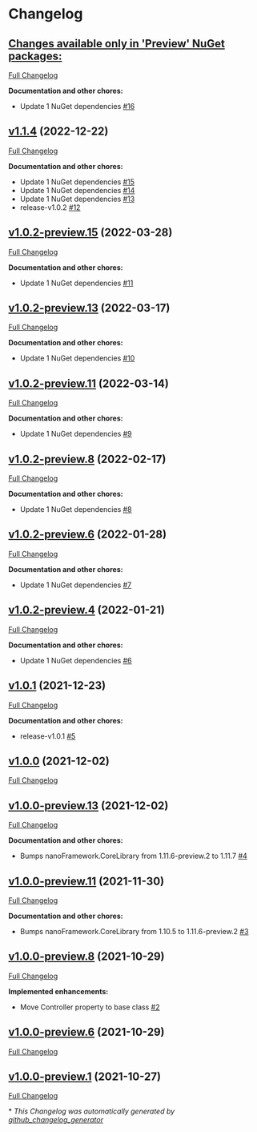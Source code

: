 # Changelog

## [**Changes available only in 'Preview' NuGet packages:**](https://github.com/nanoframework/System.Device.Adc/tree/HEAD)

[Full Changelog](https://github.com/nanoframework/System.Device.Adc/compare/v1.1.4...HEAD)

**Documentation and other chores:**

- Update 1 NuGet dependencies [\#16](https://github.com/nanoframework/System.Device.Adc/pull/16)

## [v1.1.4](https://github.com/nanoframework/System.Device.Adc/tree/v1.1.4) (2022-12-22)

[Full Changelog](https://github.com/nanoframework/System.Device.Adc/compare/v1.0.2-preview.15...v1.1.4)

**Documentation and other chores:**

- Update 1 NuGet dependencies [\#15](https://github.com/nanoframework/System.Device.Adc/pull/15)
- Update 1 NuGet dependencies [\#14](https://github.com/nanoframework/System.Device.Adc/pull/14)
- Update 1 NuGet dependencies [\#13](https://github.com/nanoframework/System.Device.Adc/pull/13)
- release-v1.0.2 [\#12](https://github.com/nanoframework/System.Device.Adc/pull/12)

## [v1.0.2-preview.15](https://github.com/nanoframework/System.Device.Adc/tree/v1.0.2-preview.15) (2022-03-28)

[Full Changelog](https://github.com/nanoframework/System.Device.Adc/compare/v1.0.2-preview.13...v1.0.2-preview.15)

**Documentation and other chores:**

- Update 1 NuGet dependencies [\#11](https://github.com/nanoframework/System.Device.Adc/pull/11)

## [v1.0.2-preview.13](https://github.com/nanoframework/System.Device.Adc/tree/v1.0.2-preview.13) (2022-03-17)

[Full Changelog](https://github.com/nanoframework/System.Device.Adc/compare/v1.0.2-preview.11...v1.0.2-preview.13)

**Documentation and other chores:**

- Update 1 NuGet dependencies [\#10](https://github.com/nanoframework/System.Device.Adc/pull/10)

## [v1.0.2-preview.11](https://github.com/nanoframework/System.Device.Adc/tree/v1.0.2-preview.11) (2022-03-14)

[Full Changelog](https://github.com/nanoframework/System.Device.Adc/compare/v1.0.2-preview.8...v1.0.2-preview.11)

**Documentation and other chores:**

- Update 1 NuGet dependencies [\#9](https://github.com/nanoframework/System.Device.Adc/pull/9)

## [v1.0.2-preview.8](https://github.com/nanoframework/System.Device.Adc/tree/v1.0.2-preview.8) (2022-02-17)

[Full Changelog](https://github.com/nanoframework/System.Device.Adc/compare/v1.0.2-preview.6...v1.0.2-preview.8)

**Documentation and other chores:**

- Update 1 NuGet dependencies [\#8](https://github.com/nanoframework/System.Device.Adc/pull/8)

## [v1.0.2-preview.6](https://github.com/nanoframework/System.Device.Adc/tree/v1.0.2-preview.6) (2022-01-28)

[Full Changelog](https://github.com/nanoframework/System.Device.Adc/compare/v1.0.2-preview.4...v1.0.2-preview.6)

**Documentation and other chores:**

- Update 1 NuGet dependencies [\#7](https://github.com/nanoframework/System.Device.Adc/pull/7)

## [v1.0.2-preview.4](https://github.com/nanoframework/System.Device.Adc/tree/v1.0.2-preview.4) (2022-01-21)

[Full Changelog](https://github.com/nanoframework/System.Device.Adc/compare/v1.0.1...v1.0.2-preview.4)

**Documentation and other chores:**

- Update 1 NuGet dependencies [\#6](https://github.com/nanoframework/System.Device.Adc/pull/6)

## [v1.0.1](https://github.com/nanoframework/System.Device.Adc/tree/v1.0.1) (2021-12-23)

[Full Changelog](https://github.com/nanoframework/System.Device.Adc/compare/v1.0.0...v1.0.1)

**Documentation and other chores:**

- release-v1.0.1 [\#5](https://github.com/nanoframework/System.Device.Adc/pull/5)

## [v1.0.0](https://github.com/nanoframework/System.Device.Adc/tree/v1.0.0) (2021-12-02)

[Full Changelog](https://github.com/nanoframework/System.Device.Adc/compare/v1.0.0-preview.13...v1.0.0)

## [v1.0.0-preview.13](https://github.com/nanoframework/System.Device.Adc/tree/v1.0.0-preview.13) (2021-12-02)

[Full Changelog](https://github.com/nanoframework/System.Device.Adc/compare/v1.0.0-preview.11...v1.0.0-preview.13)

**Documentation and other chores:**

- Bumps nanoFramework.CoreLibrary from 1.11.6-preview.2 to 1.11.7 [\#4](https://github.com/nanoframework/System.Device.Adc/pull/4)

## [v1.0.0-preview.11](https://github.com/nanoframework/System.Device.Adc/tree/v1.0.0-preview.11) (2021-11-30)

[Full Changelog](https://github.com/nanoframework/System.Device.Adc/compare/v1.0.0-preview.8...v1.0.0-preview.11)

**Documentation and other chores:**

- Bumps nanoFramework.CoreLibrary from 1.10.5 to 1.11.6-preview.2 [\#3](https://github.com/nanoframework/System.Device.Adc/pull/3)

## [v1.0.0-preview.8](https://github.com/nanoframework/System.Device.Adc/tree/v1.0.0-preview.8) (2021-10-29)

[Full Changelog](https://github.com/nanoframework/System.Device.Adc/compare/v1.0.0-preview.6...v1.0.0-preview.8)

**Implemented enhancements:**

- Move Controller property to base class [\#2](https://github.com/nanoframework/System.Device.Adc/pull/2)

## [v1.0.0-preview.6](https://github.com/nanoframework/System.Device.Adc/tree/v1.0.0-preview.6) (2021-10-29)

[Full Changelog](https://github.com/nanoframework/System.Device.Adc/compare/v1.0.0-preview.1...v1.0.0-preview.6)

## [v1.0.0-preview.1](https://github.com/nanoframework/System.Device.Adc/tree/v1.0.0-preview.1) (2021-10-27)

[Full Changelog](https://github.com/nanoframework/System.Device.Adc/compare/34663284862256c27f328eca4deebb8b17c9bb9f...v1.0.0-preview.1)



\* *This Changelog was automatically generated by [github_changelog_generator](https://github.com/github-changelog-generator/github-changelog-generator)*
